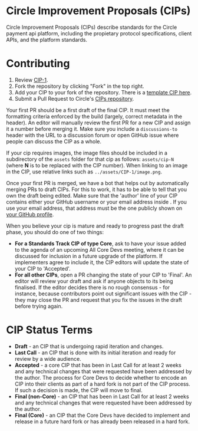 # Circle Improvement Proposals (CIPs)


Circle Improvement Proposals (CIPs) describe standards for the Circle payment api platform, including the propietary protocol specifications, client APIs, and the platform standards.

# Contributing

 1. Review [CIP-1](CIPS/cip-1.md).
 2. Fork the repository by clicking "Fork" in the top right.
 3. Add your CIP to your fork of the repository. There is a [template CIP here](cip-template.md).
 4. Submit a Pull Request to Circle's [CIPs repository](https://github.com/jjmr007/CIPs).

Your first PR should be a first draft of the final CIP. It must meet the formatting criteria enforced by the build (largely, correct metadata in the header). An editor will manually review the first PR for a new CIP and assign it a number before merging it. Make sure you include a `discussions-to` header with the URL to a discussion forum or open GitHub issue where people can discuss the CIP as a whole.

If your cip requires images, the image files should be included in a subdirectory of the `assets` folder for that cip as follows: `assets/cip-N` (where **N** is to be replaced with the CIP number). When linking to an image in the CIP, use relative links such as `../assets/CIP-1/image.png`.

Once your first PR is merged, we have a bot that helps out by automatically merging PRs to draft CIPs. For this to work, it has to be able to tell that you own the draft being edited. Make sure that the 'author' line of your CIP contains either your GitHub username or your email address inside <triangular brackets>. If you use your email address, that address must be the one publicly shown on [your GitHub profile](https://github.com/settings/profile).

When you believe your cip is mature and ready to progress past the draft phase, you should do one of two things:

 - **For a Standards Track CIP of type Core**, ask to have your issue added to the agenda of an upcoming All Core Devs meeting, where it can be discussed for inclusion in a future upgrade of the platform. If implementers agree to include it, the CIP editors will update the state of your CIP to 'Accepted'.
 - **For all other CIPs**, open a PR changing the state of your CIP to 'Final'. An editor will review your draft and ask if anyone objects to its being finalised. If the editor decides there is no rough consensus - for instance, because contributors point out significant issues with the CIP - they may close the PR and request that you fix the issues in the draft before trying again.

# CIP Status Terms

* **Draft** - an CIP that is undergoing rapid iteration and changes.
* **Last Call** - an CIP that is done with its initial iteration and ready for review by a wide audience.
* **Accepted** - a core CIP that has been in Last Call for at least 2 weeks and any technical changes that were requested have been addressed by the author. The process for Core Devs to decide whether to encode an CIP into their clients as part of a hard fork is not part of the CIP process. If such a decision is made, the CIP will move to final.
* **Final (non-Core)** - an CIP that has been in Last Call for at least 2 weeks and any technical changes that were requested have been addressed by the author.
* **Final (Core)** - an CIP that the Core Devs have decided to implement and release in a future hard fork or has already been released in a hard fork. 

